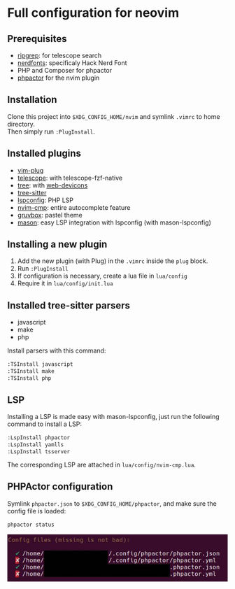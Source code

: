 # Full configuration for neovim

## Prerequisites
- [ripgrep](https://github.com/BurntSushi/ripgrep): for telescope search
- [nerdfonts](https://www.nerdfonts.com/): specificaly Hack Nerd Font
- PHP and Composer for phpactor
- [phpactor](https://github.com/phpactor/phpactor) for the nvim plugin

## Installation
Clone this project into `$XDG_CONFIG_HOME/nvim` and symlink `.vimrc` to home directory.  
Then simply run `:PlugInstall`.

## Installed plugins
- [vim-plug](https://github.com/junegunn/vim-plug)
- [telescope](https://github.com/nvim-telescope/telescope.nvim): with telescope-fzf-native
- [tree](https://github.com/nvim-tree/nvim-tree.lua): with [web-devicons](https://github.com/nvim-tree/nvim-web-devicons)
- [tree-sitter](https://github.com/nvim-treesitter/nvim-treesitter)
- [lspconfig](https://phpactor.readthedocs.io/en/master/lsp/vim.html): PHP LSP
- [nvim-cmp](https://github.com/hrsh7th/nvim-cmp): entire autocomplete feature
- [gruvbox](https://github.com/ellisonleao/gruvbox.nvim): pastel theme
- [mason](https://github.com/williamboman/mason.nvim): easy LSP integration with lspconfig (with mason-lspconfig)

## Installing a new plugin
1. Add the new plugin (with Plug) in the `.vimrc` inside the `plug` block.
2. Run `:PlugInstall`
3. If configuration is necessary, create a lua file in `lua/config`
4. Require it in `lua/config/init.lua`

## Installed tree-sitter parsers
- javascript
- make
- php

Install parsers with this command:
```vim
:TSInstall javascript
:TSInstall make
:TSInstall php
```

## LSP
Installing a LSP is made easy with mason-lspconfig, just run the following command to install a LSP:  
```vim
:LspInstall phpactor
:LspInstall yamlls
:LspInstall tsserver
```

The corresponding LSP are attached in `lua/config/nvim-cmp.lua`.

## PHPActor configuration
Symlink `phpactor.json` to `$XDG_CONFIG_HOME/phpactor`, and make sure the config file is loaded:
```bash
phpactor status
```

![PHPActor status](docs/phpactor_status.jpg)

